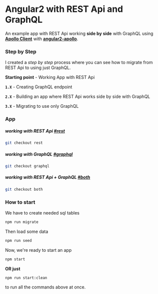# Angular2 with REST Api and GraphQL

An example app with REST Api working **side by side** with GraphQL using [**Apollo Client**](https://github.com/apollostack/apollo-client) with [**angular2-apollo**](https://github.com/apollostack/angular2-apollo).

### Step by Step

I created a *step by step* process where you can see how to migrate from REST Api to using just GraphQL.

**Starting point** - Working App with REST Api

**`1.X`** - Creating GraphQL endpoint

**`2.X`** - Building an app where REST Api works side by side with GraphQL

**`3.X`** - Migrating to use only GraphQL

### App

##### working with REST Api [*#rest*](https://github.com/kamilkisiela/angular2-graphql-rest/tree/rest)

```bash
git checkout rest
```

##### working with GraphQL [*#graphql*](https://github.com/kamilkisiela/angular2-graphql-rest/tree/graphql)

```bash
git checkout graphql
```

##### working with REST Api + GraphQL [*#both*](https://github.com/kamilkisiela/angular2-graphql-rest/tree/both)

```bash
git checkout both
```

### How to start

We have to create needed sql tables

```bash
npm run migrate
```

Then load some data

```bash
npm run seed
```

Now, we're ready to start an app

```bash
npm start
```

**OR just**

```bash
npm run start:clean
```

to run all the commands above at once.
